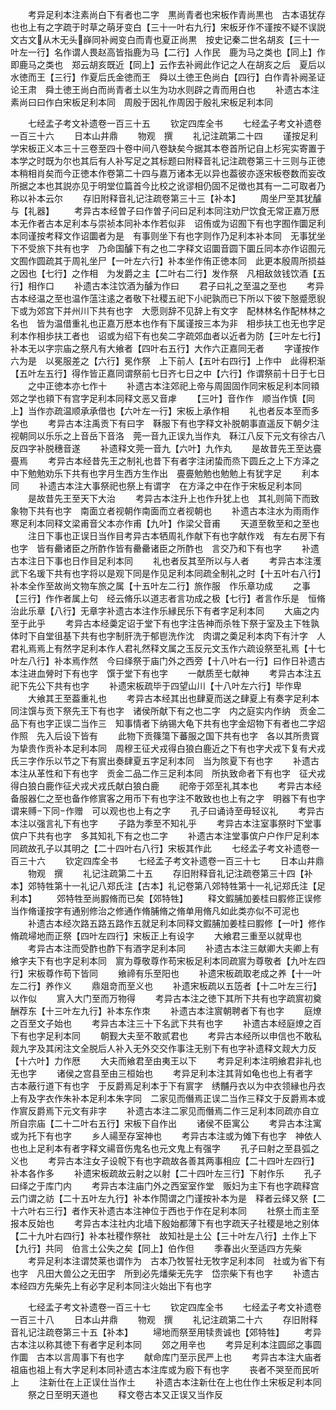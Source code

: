 <!-- { "loadSidebar": true } -->
　　考异足利本注素尚白下有者也二字　黒尚青者也宋板作青尚黒也　古本语犹存也也上有之字疏于时草之萌牙变白【三十一叶右九行】宋板牙作不谨按不疑不误説文古文从木无头嶭同补阙变白而青也夏正尚黒　按史记秦二世名胡亥【三十一叶左一行】名作谓人畏赵高皆指鹿为马【二行】人作民　鹿为马之类也【同上】作即鹿马之类也　郑云胡亥既近【同上】云作去补阙此作记之人在胡亥之后　夏后以水徳而王【三行】作夏后氏金徳而王　舜以土徳王色尚白【四行】白作青补阙圣证论王肃　舜土徳王尚白而尚青者土以生为功水则辟之青而用白也
　　补遗古本注素尚曰曰作白宋板足利本同　周殷于因礼作周因于殷礼宋板足利本同


　　七经孟子考文补遗卷一百三十五
　　钦定四库全书
　　七经孟子考文补遗卷一百三十六
　　日本山井鼎
　　物观　撰
　　礼记注疏第二十四
　　谨按足利学宋板正义本三十三卷至四十卷中间八卷缺矣今据其本卷首所记自上杉宪实寄置于本学之时既为尔也其后有人补写足之其标题曰附释音礼记注疏卷第三十三则与正徳本稍相肖矣而今正徳本作卷第二十四与嘉万诸本无以异也葢彼亦逐宋板卷数而妄改所据之本也其説亦见于明堂位篇首今比校之讹谬相仍固不足徴也其有一二可取者乃称以补本云尔
　　存旧附释音礼记注疏卷第三十三【补本】
　　周坐尸至其犹醵与【礼器】
　　考异古本经曽子曰作曽子问曰足利本同注劝尸饮食无常正嘉万厯本无作者古本足利本与崇祯本同补本作若似非　诏侑或为诏囿下有也字囿作圜足利本同谨按考释文作诏圜者为是　有事则坐下有也字则作乃足利本补本同　无事犹坐下不受旅下共有也字　乃命国醵下有之也二字释文诏圜音圆下圜丘同本亦作诏囿元文囿作圆疏其于周礼坐尸【一叶左六行】补本坐作侑正徳本同　此更本殷周所损益之因也【七行】之作相　为发爵之主【二叶右二行】发作祭　凡相敌敛钱饮酒【五行】相作口
　　补遗古本注饮酒为醵为作曰
　　君子曰礼之至温之至也
　　考异古本经温之至也温作蕰注逺之者敬下社稷五祀下小祀孰而已下所以下彼下慤蹙愿貎下或为郊宫下并州川下共有也字　大愿则辞不见辞上有文字　配林林名作配林林之名也　皆为温借重礼也正嘉万厯本也作有下属谨按三本为非　相歩扶工也无也字足利本作相歩扶工者也　诏或为绍下有也矣二字疏郊血者以近者为防【三叶左七行】补本无以字宗庙之祭凡有大飨者【四叶右五行】大作六正嘉同无者
　　字谨按作六为是　以冕服差之【六行】冕作祭　上下前人【五叶右四行】上作中　此得积渐【五叶左五行】得作皆正嘉同谓祭前七日齐七日之中【六行】作谓祭前十日于七日
　　之中正徳本亦七作十
　　补遗古本注郊祀上帝与周固固作同宋板足利本同頖郊之学也頖下有宫字足利本同释文恶又音虖
　　【三叶】音作作　顺当作慎【同上】当作亦疏温顺承承借也【六叶左一行】宋板上承作相
　　礼也者反本至而多学也
　　考异古本注禹贡下有曰字　鞂服下有也字释文补脱朝事直遥反下朝夕注视朝同以乐乐之上音岳下音洛　莞一音九正误九当作丸　鞂江八反下元文有徐古八反四字补脱穗音遂
　　补遗释文莞一音九【六叶】九作丸
　　是故昔先王至达亹亹焉
　　考异古本经昔先王之制礼也昔下有者字注闭蛰而烝下圆丘之上下方泽之中下勉勉劝乐下共有也字月生西方生作出　亹亹勉勉也勉勉上有犹字足
　　利本同
　　补遗古本注大事祭祀也祭上有谓字　在方泽之中在作于宋板足利本同
　　是故昔先王至天下大治
　　考异古本注升上也作升犹上也　其礼则简下而致象物下共有也字　南面立者视朝作南面而立者视朝也
　　补遗古本注水为雨雨作寒足利本同释文梁甫音父本亦作甫【九叶】作梁父音甫
　　天道至敎至和之至也
　　注日下事也正误日当作目考异古本牺周礼作献下有也字献作戏　有左右房下有也字　皆有罍诸臣之所酢作皆有罍罍诸臣之所酢也　言交乃和下有也字
　　补遗古本注日下事也日作目足利本同
　　礼也者反其至所以与人者
　　考异古本注濩武下名瑗下共有也字将以是观下同是作见足利本同疏全制礼之时【十五叶右八行】补本全作至故尚文物车旅之属【十五叶左二行】旅作服　作乐章功成
　　之事【三行】作作者属上句　经云脩乐以道志者言功成之极【七行】者言作乐是　恒脩治此乐章【八行】无章字补遗古本注作乐縁民乐下有者字足利本同
　　大庙之内至于此乎
　　考异古本经羮定诏于堂下有也字注告神而杀牲下祭于室及主下牲孰体时下自堂徂基下共有也字制肝洗于郁鬯洗作沈　肉谓之羮足利本肉下有汁字　人君礼焉焉上有然字足利本作人君礼然释文属之玉反元文玉作六疏设祭至礼焉【十七叶左八行】补本焉作然　今曰绎祭于庙门外之西旁【十八叶右一行】曰作日补遗古本注进血膋时下有也字　馔于堂下有也字
　　一献质至七献神
　　考异古本注五祀下先公下共有也字
　　补遗宋板疏毕于四望山川【十八叶左六行】毕作卑
　　大飨其王至葢重礼也
　　考异古本经其出也肆夏而送之肆夏上有奏字足利本同注馔与贡下祭先王下有也字　诸侯所献下有之也二字　内之庭实内作纳　贡金二品下有也字正误二当作三　知事情者下纳锡大龟下共有也字金炤物下有者也二字炤作照　先入后设下皆有
　　此物下贡篠簜下蕃服之国下共有也字　各以其所贵寳为挚贵作贡补本足利本同　周穆王征犬戎得白狼白鹿近之下有也字犬戎下复有犬戎氏三字作乐以节之下有賔出奏肆夏五字足利本同　当为陔夏下有也字
　　补遗古本注从革性和下有也字　贡金二品二作三足利本同　所执致命者下有也字　征犬戎得白狼白鹿作征犬戎犬戎氏献白狼白鹿
　　祀帝于郊至礼其本也
　　考异古本经备服器仁之至也备作修賔客之用币下有也字注不敢致也也上有之字　明器下有也字谓来赙下同作赠　可以观也也上有之字
　　孔子曰诵诗至毋轻议礼
　　考异古本注以强言礼下有也字
　　子路为季至不知礼乎
　　考异古本注室事祭时下堂事傧户下共有也字　多其知礼下有之也二字
　　补遗古本注堂事傧户户作尸足利本同疏故孔子以其明之【二十四叶右八行】宋板其作此
　　七经孟子考文补遗卷一百三十六
　　钦定四库全书
　　七经孟子考文补遗卷一百三十七
　　日本山井鼎
　　物观　撰
　　礼记注疏第二十五
　　存旧附释音礼记注疏卷第三十四【补本】郊特牲第十一礼记八郑氏注【古本】礼记卷第八郊特牲第十一礼记郑氏注【足利本】
　　郊特牲至尚腵脩而已矣【郊特牲】
　　释文鍜脯加姜桂曰腵修正误修当作脩谨按字有通别修治之修通作脩脯脩之脩单用脩凡如此类亦似不可泥也
　　补遗古本经次路五路五路作五就足利本同释文鍜脯加姜桂曰腵修【一叶】修作脩疏埽地而正祭【四叶左四行】宋板正上有设字
　　大飨君三重至以就卑也
　　考异古本注而受酢也酢下有酒字足利本同
　　补遗古本注三献卿大夫卿上有飨字夫下有也字足利本同　賔为尊敬尊作苟宋板足利本同疏賔为尊敬者【九叶左四行】宋板尊作苟下皆同
　　飨禘有乐至阳也
　　补遗宋板疏取老成之养【十一叶左二行】养作义
　　鼎爼竒而至义也
　　补遗宋板疏以五笾者【十二叶左三行】以作似
　　賔入大门至而万物得
　　考异古本注之徳下其所下共有也字疏賔初奠酬荐东【十三叶左九行】补本东作朿
　　补遗古本注賔朝聘者下有也字
　　庭燎之百至文子始也
　　考异古本注三十下名武下共有也字
　　补遗古本经庭燎之百下有也字足利本同
　　朝觐大夫至不敢贰君也
　　考异古本经所以申信也不敢私觌九字及其闲注文全脱后人补入无外交交作事注无别下有也字补遗释文觌大力反【十六叶】力作厯
　　大夫而飨君至由夷王以下
　　考异足利本注明飨君非礼也无也字
　　诸侯之宫县至由三桓始也
　　考异足利本注其背如龟也也上有者字　古本蔽行道下有也字　于反爵焉足利本于下有賔字　绣黼丹衣以为中衣领縁也丹衣上有及字衣作朱补本足利本朱字同　二家见而僭焉正误二当作三释文于反爵焉本或作賔反爵焉下元文有非字
　　补遗古本注二家见而僭焉二作三足利本同疏亦自立所自宗庙【二十二叶右五行】宋板下自作出
　　诸侯不臣寓公
　　考异古本注寓或为托下有也字
　　乡人禓至存室神也
　　考异古本注或为傩下有也字　神依人也也上足利本有者字释文禓音伤鬼名也元文鬼上有强字
　　孔子曰射之至县弧之义也
　　考异古本注女子设帨下有也字疏故各善其两事相应【二十四叶左四行】补本各作多
　　补遗宋板疏故云射之以射【二十四叶左三行】下射作乐
　　孔子曰绎之于库门内
　　考异古本注庙门外之西室室作堂　贩妇为主下有也字疏释宫云门谓之祊【二十五叶左九行】补本作閍谓之门谨按补本为是　释者云绎又祭【二十六叶右三行】者作天补遗古本注神位于西也于作在足利本同
　　社祭土而主至报本反始也
　　考异古本注社内北墙下殷始都薄下有也字疏天子社稷是地之别体【二十九叶右四行】补本社稷作祭社　故知社是土公【三十叶左八行】土作上下【九行】共同　伯言土公失之矣【同上】伯作但
　　季春出火至适四方先柴
　　考异足利本注谓焚莱也谓作为　古本乃牧誓社无牧字足利本同　社或为省下有也字　凡田大兽公之无田字　所到必先燔柴无先字　岱宗柴下有也字
　　补遗古本经四方先柴先上有必字足利本同注火始出下有也字








　　七经孟子考文补遗卷一百三十七
　　钦定四库全书
　　七经孟子考文补遗卷一百三十八
　　日本山井鼎
　　物观　撰
　　礼记注疏第二十六
　　存旧附释音礼记注疏卷第三十五【补本】
　　埽地而祭至用犊贵诚也【郊特牲】
　　考异古本注以称其徳下有者字足利本同
　　郊之用辛也
　　考异足利本注圆邱之事圆作圜　古本以言周事下有也字
　　献命库门至示民严上也
　　考异古本注大庙者祖庙也祖上有大字足利本同补遗古本注库或为廏下有也字
　　丧者不哭至而民听上
　　注新仕在上正误仕当作土
　　补遗古本注新仕在上也仕作土宋板足利本同
　　祭之日至明天道也
　　释文卷古本又正误又当作反
